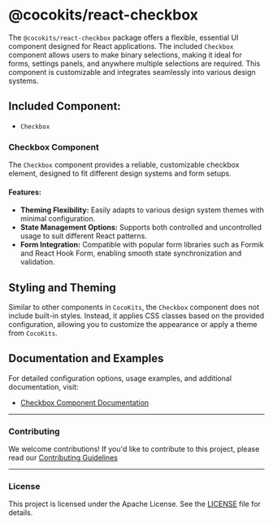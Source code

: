 # @cocokits/react-checkbox
The `@cocokits/react-checkbox` package offers a flexible, essential UI component designed for React applications. The included `Checkbox` component allows users to make binary selections, making it ideal for forms, settings panels, and anywhere multiple selections are required. This component is customizable and integrates seamlessly into various design systems.

## Included Component:
- `Checkbox`

### Checkbox Component
The `Checkbox` component provides a reliable, customizable checkbox element, designed to fit different design systems and form setups.

#### Features:
- **Theming Flexibility:** Easily adapts to various design system themes with minimal configuration.
- **State Management Options:** Supports both controlled and uncontrolled usage to suit different React patterns.
- **Form Integration:** Compatible with popular form libraries such as Formik and React Hook Form, enabling smooth state synchronization and validation.

## Styling and Theming
Similar to other components in `CocoKits`, the `Checkbox` component does not include built-in styles. Instead, it applies CSS classes based on the provided configuration, allowing you to customize the appearance or apply a theme from `CocoKits`.

## Documentation and Examples
For detailed configuration options, usage examples, and additional documentation, visit:

- [Checkbox Component Documentation](https://react.cocokits.com/?path=/docs/ui-components-checkbox--docs)

---

### Contributing
We welcome contributions! If you'd like to contribute to this project, please read our [Contributing Guidelines](https://github.com/coco-base/cocokits/blob/main/CONTRIBUTING.md)

---

### License
This project is licensed under the Apache License. See the [LICENSE](https://github.com/coco-base/cocokits/blob/main/LICENSE) file for details.

